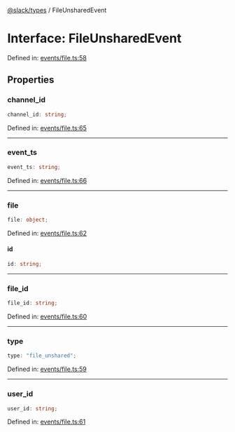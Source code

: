 [@slack/types](../index.md) / FileUnsharedEvent

# Interface: FileUnsharedEvent

Defined in: [events/file.ts:58](https://github.com/slackapi/node-slack-sdk/blob/main/packages/types/src/events/file.ts#L58)

## Properties

### channel\_id

```ts
channel_id: string;
```

Defined in: [events/file.ts:65](https://github.com/slackapi/node-slack-sdk/blob/main/packages/types/src/events/file.ts#L65)

***

### event\_ts

```ts
event_ts: string;
```

Defined in: [events/file.ts:66](https://github.com/slackapi/node-slack-sdk/blob/main/packages/types/src/events/file.ts#L66)

***

### file

```ts
file: object;
```

Defined in: [events/file.ts:62](https://github.com/slackapi/node-slack-sdk/blob/main/packages/types/src/events/file.ts#L62)

#### id

```ts
id: string;
```

***

### file\_id

```ts
file_id: string;
```

Defined in: [events/file.ts:60](https://github.com/slackapi/node-slack-sdk/blob/main/packages/types/src/events/file.ts#L60)

***

### type

```ts
type: "file_unshared";
```

Defined in: [events/file.ts:59](https://github.com/slackapi/node-slack-sdk/blob/main/packages/types/src/events/file.ts#L59)

***

### user\_id

```ts
user_id: string;
```

Defined in: [events/file.ts:61](https://github.com/slackapi/node-slack-sdk/blob/main/packages/types/src/events/file.ts#L61)
